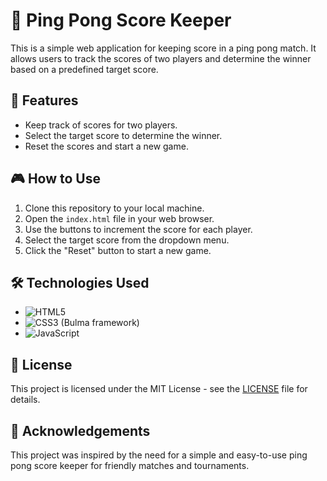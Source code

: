 # 🏓 Ping Pong Score Keeper

This is a simple web application for keeping score in a ping pong match. It allows users to track the scores of two players and determine the winner based on a predefined target score.

## 🚀 Features

- Keep track of scores for two players.
- Select the target score to determine the winner.
- Reset the scores and start a new game.

## 🎮 How to Use

1. Clone this repository to your local machine.
2. Open the `index.html` file in your web browser.
3. Use the buttons to increment the score for each player.
4. Select the target score from the dropdown menu.
5. Click the "Reset" button to start a new game.

## 🛠️ Technologies Used

- ![HTML5](https://img.shields.io/badge/HTML5-E34F26?style=for-the-badge&logo=html5&logoColor=white)
- ![CSS3](https://img.shields.io/badge/CSS3-1572B6?style=for-the-badge&logo=css3&logoColor=white) (Bulma framework)
- ![JavaScript](https://img.shields.io/badge/JavaScript-F7DF1E?style=for-the-badge&logo=javascript&logoColor=black)

## 📝 License

This project is licensed under the MIT License - see the [LICENSE](LICENSE) file for details.

## 🙏 Acknowledgements

This project was inspired by the need for a simple and easy-to-use ping pong score keeper for friendly matches and tournaments.
